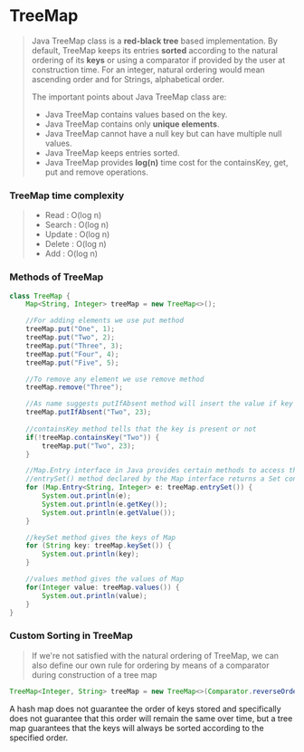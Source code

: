 # TreeMap
>Java TreeMap class is a **red-black tree** based implementation. By default, TreeMap keeps its entries **sorted** according to the natural ordering of its **keys** or 
>using a comparator if provided by the user at construction time. For an integer, natural ordering would mean ascending order and for Strings, alphabetical order.
>
>The important points about Java TreeMap class are:
>
>* Java TreeMap contains values based on the key.
>* Java TreeMap contains only **unique elements**.
>* Java TreeMap cannot have a null key but can have multiple null values.
>* Java TreeMap keeps entries sorted.
>* Java TreeMap provides **log(n)** time cost for the containsKey, get, put and remove operations.

### TreeMap time complexity    
>* Read   : O(log n)
>* Search : O(log n)
>* Update : O(log n)
>* Delete : O(log n)
>* Add    : O(log n)

### Methods of TreeMap
```java
class TreeMap {
    Map<String, Integer> treeMap = new TreeMap<>();

    //For adding elements we use put method
    treeMap.put("One", 1);
    treeMap.put("Two", 2);
    treeMap.put("Three", 3);
    treeMap.put("Four", 4);
    treeMap.put("Five", 5);

    //To remove any element we use remove method
    treeMap.remove("Three");

    //As name suggests putIfAbsent method will insert the value if key "Two" is not present
    treeMap.putIfAbsent("Two", 23);
    
    //containsKey method tells that the key is present or not
    if(!treeMap.containsKey("Two")) {
        treeMap.put("Two", 23);
    }

    //Map.Entry interface in Java provides certain methods to access the entry in the Map.
    //entrySet() method declared by the Map interface returns a Set containing the map entries.
    for (Map.Entry<String, Integer> e: treeMap.entrySet()) {
        System.out.println(e);
        System.out.println(e.getKey());
        System.out.println(e.getValue());
    }

    //keySet method gives the keys of Map
    for (String key: treeMap.keySet()) {
        System.out.println(key);
    }

    //values method gives the values of Map
    for(Integer value: treeMap.values()) {
        System.out.println(value);
    }
}
```

### Custom Sorting in TreeMap     
>If we're not satisfied with the natural ordering of TreeMap, we can also define our own rule for ordering by means of a comparator during construction of a tree map
```java
TreeMap<Integer, String> treeMap = new TreeMap<>(Comparator.reverseOrder());
```

A hash map does not guarantee the order of keys stored and specifically does not guarantee that this order will remain the same over time, but a tree map guarantees that 
the keys will always be sorted according to the specified order.
